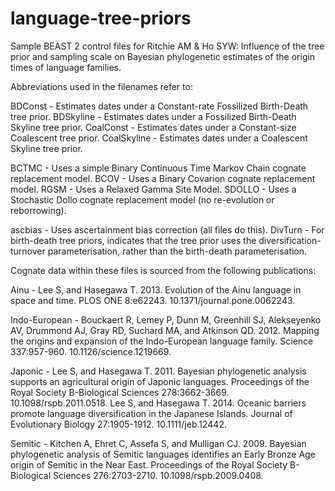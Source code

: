 # language-tree-priors
Sample BEAST 2 control files for Ritchie AM &amp; Ho SYW: Influence of the tree prior and sampling scale on Bayesian phylogenetic estimates of the origin times of language families.

Abbreviations used in the filenames refer to:

BDConst - Estimates dates under a Constant-rate Fossilized Birth-Death tree prior.
BDSkyline - Estimates dates under a Fossilized Birth-Death Skyline tree prior.
CoalConst - Estimates dates under a Constant-size Coalescent tree prior.
CoalSkyline - Estimates dates under a Coalescent Skyline tree prior.

BCTMC - Uses a simple Binary Continuous Time Markov Chain cognate replacement model.
BCOV - Uses a Binary Covarion cognate replacement model.
RGSM - Uses a Relaxed Gamma Site Model.
SDOLLO - Uses a Stochastic Dollo cognate replacement model (no re-evolution or reborrowing).

ascbias - Uses ascertainment bias correction (all files do this).
DivTurn - For birth-death tree priors, indicates that the tree prior uses the
         diversification-turnover parameterisation, rather than the birth-death parameterisation.

Cognate data within these files is sourced from the following publications:

Ainu - 
Lee S, and Hasegawa T. 2013. Evolution of the Ainu language in space and time. 
PLOS ONE 8:e62243. 10.1371/journal.pone.0062243.

Indo-European - 
Bouckaert R, Lemey P, Dunn M, Greenhill SJ, Alekseyenko AV, Drummond AJ, Gray RD, Suchard MA, and Atkinson QD. 2012. Mapping the origins and expansion of the Indo-European language family. Science 337:957-960. 10.1126/science.1219669.

Japonic - 
Lee S, and Hasegawa T. 2011. Bayesian phylogenetic analysis supports an agricultural origin of Japonic languages. Proceedings of the Royal Society B-Biological Sciences 278:3662-3669. 10.1098/rspb.2011.0518.
Lee S, and Hasegawa T. 2014. Oceanic barriers promote language diversification in the Japanese Islands. Journal of Evolutionary Biology 27:1905-1912. 10.1111/jeb.12442.

Semitic - 
Kitchen A, Ehret C, Assefa S, and Mulligan CJ. 2009. Bayesian phylogenetic analysis of Semitic languages identifies an Early Bronze Age origin of Semitic in the Near East. Proceedings of the Royal Society B-Biological Sciences 276:2703-2710. 10.1098/rspb.2009.0408.
